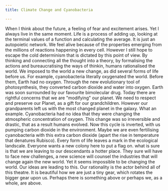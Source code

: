 ```yaml
---
title: Climate Change and Cyanobacteria

---
```

When I think about the future, a feeling of fear and excitement arises. Yet I always live in the same moment. Life is a process of adding up, looking at the terminal values of a function and calculating the average. It is just an autopoietic network. We feel alive because of the properties emerging from the millions of reactions happening in every cell. However I still hope to escape the cold determinism that is dictated by this point of view. By thinking and connecting all the thought into a theory, by formalising the actions and bureaucratising the ways of thinkin, humans rationalised the world. We imposed to the world a new change, as did several forms of life before us. For example, cyanobacteria literally oxygenated the world. Before them, Earth had no oxygen. Through the new evolutionary tool of photosynthesis, they converted carbon dioxide and water into oxygen. Earth was soon surrounded by our favourite bimolecular drug.
Today there are rightful concerns that we are "modifying" our planet.
We need to respect and preserve our Planet, as a gift for our grandchildren. However our grandparents left us with the most changed planet in the galaxy. What an example. Cyanobacteria had no idea that they were changing the atmospheric concentration of oxygen. This change was so irreversible and drastic, that as a result humans evolved. Now this cycle is inverted, with us pumping carbon dioxide in the environment. Maybe we are even fertilising cyanobacteria with this extra carbon dioxide (apart the rise in temperature that denatures Rubisco).
Every form of life leaves a mark in the ecological landscale. Everyone wants a new colony here to put a flag on.
what is sure is that we are leaving to our descendants a hotter place. They sure will have to face new challenges, a new science will counsel the industries that will change again the new world. Yet it seems impossible to be changing the world. Our ideas are leading to this. Our rationality is the actor behind all of this theatre. It is beautiful how we are just a tiny gear, which rotates the bigger gear upon us. Perhaps there is something above or perhaps we, as a whole, are above.
